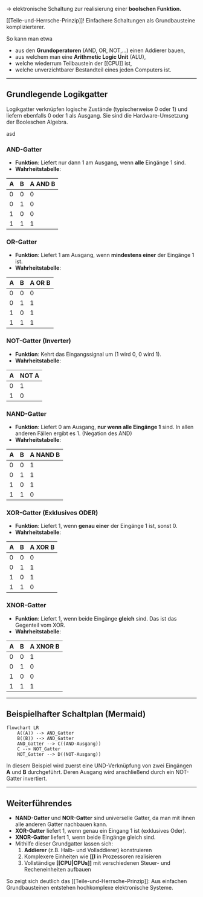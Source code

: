 -> elektronische Schaltung zur realisierung einer **boolschen Funktion.**

[[Teile-und-Herrsche-Prinzip]]! Einfachere Schaltungen als Grundbausteine komplizierterer.

So kann man etwa 
* aus den **Grundoperatoren** (AND, OR, NOT,...) einen Addierer bauen,
* aus welchem man eine **Arithmetic Logic Unit** (ALU),
* welche wiederrum Teilbaustein der [[CPU]] ist,
* welche unverzichtbarer Bestandteil eines jeden Computers ist.

---

## Grundlegende Logikgatter

Logikgatter verknüpfen logische Zustände (typischerweise 0 oder 1) und liefern ebenfalls 0 oder 1 als Ausgang. Sie sind die Hardware-Umsetzung der Booleschen Algebra.

asd
### AND-Gatter
- **Funktion**: Liefert nur dann 1 am Ausgang, wenn **alle** Eingänge 1 sind.
- **Wahrheitstabelle**:

| A | B | A AND B |
|---|---|---------|
| 0 | 0 |    0    |
| 0 | 1 |    0    |
| 1 | 0 |    0    |
| 1 | 1 |    1    |

### OR-Gatter
- **Funktion**: Liefert 1 am Ausgang, wenn **mindestens einer** der Eingänge 1 ist.
- **Wahrheitstabelle**:

| A | B | A OR B |
|---|---|--------|
| 0 | 0 |   0    |
| 0 | 1 |   1    |
| 1 | 0 |   1    |
| 1 | 1 |   1    |

### NOT-Gatter (Inverter)
- **Funktion**: Kehrt das Eingangssignal um (1 wird 0, 0 wird 1).
- **Wahrheitstabelle**:

| A | NOT A |
|---|-------|
| 0 |   1   |
| 1 |   0   |

### NAND-Gatter
- **Funktion**: Liefert 0 am Ausgang, **nur wenn alle Eingänge 1** sind. In allen anderen Fällen ergibt es 1. (Negation des AND)
- **Wahrheitstabelle**:

| A | B | A NAND B |
|---|---|----------|
| 0 | 0 |    1     |
| 0 | 1 |    1     |
| 1 | 0 |    1     |
| 1 | 1 |    0     |

### XOR-Gatter (Exklusives ODER)
- **Funktion**: Liefert 1, wenn **genau einer** der Eingänge 1 ist, sonst 0.
- **Wahrheitstabelle**:

| A | B | A XOR B |
|---|---|---------|
| 0 | 0 |    0    |
| 0 | 1 |    1    |
| 1 | 0 |    1    |
| 1 | 1 |    0    |

### XNOR-Gatter
- **Funktion**: Liefert 1, wenn beide Eingänge **gleich** sind. Das ist das Gegenteil vom XOR.
- **Wahrheitstabelle**:

| A | B | A XNOR B |
|---|---|----------|
| 0 | 0 |    1     |
| 0 | 1 |    0     |
| 1 | 0 |    0     |
| 1 | 1 |    1     |

---

## Beispielhafter Schaltplan (Mermaid)

```mermaid
flowchart LR
    A((A)) --> AND_Gatter
    B((B)) --> AND_Gatter
    AND_Gatter --> C((AND-Ausgang))
    C --> NOT_Gatter
    NOT_Gatter --> D((NOT-Ausgang))
```

In diesem Beispiel wird zuerst eine UND-Verknüpfung von zwei Eingängen **A** und **B** durchgeführt. Deren Ausgang wird anschließend durch ein NOT-Gatter invertiert.

---

## Weiterführendes

- **NAND-Gatter** und **NOR-Gatter** sind universelle Gatter, da man mit ihnen alle anderen Gatter nachbauen kann.
- **XOR-Gatter** liefert 1, wenn genau ein Eingang 1 ist (exklusives Oder).
- **XNOR-Gatter** liefert 1, wenn beide Eingänge gleich sind.
- Mithilfe dieser Grundgatter lassen sich:
  1. **Addierer** (z.B. Halb- und Volladdierer) konstruieren
  2. Komplexere Einheiten wie **[[l** in Prozessoren realisieren
  3. Vollständige **[[CPU|CPUs]]** mit verschiedenen Steuer- und Recheneinheiten aufbauen

So zeigt sich deutlich das [[Teile-und-Herrsche-Prinzip]]: Aus einfachen Grundbausteinen entstehen hochkomplexe elektronische Systeme.
